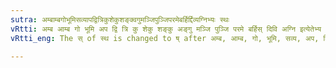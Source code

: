 ```yaml
---
sutra: अम्बाम्बगोभूमिसव्यापद्वित्रिकुशेकुशङ्क्वगुमञ्जिपुञ्जिपरमेबर्हिर्द्दिव्यग्निभ्यः स्थः
vRtti: अम्ब आम्ब गो भूमि अप द्वि त्रि कु शेकु शङ्कु अङ्गु मञ्जि पुञ्जि परमे बर्हिस् दिवि अग्नि इत्येतेभ्य उत्तरस्य स्थशब्दसकारस्य मूर्द्धन्यादेशो भवति ॥
vRtti_eng: The स् of स्थ is changed to ष् after अम्ब, आम्ब, गो, भूमि, सव्य, अप, द्वि, त्रि, कु, शेकु, शङ्कु, अङ्गु, मञ्जि, पुञ्जि, परमे, बर्हिस्, दिवि and अग्नि ॥

---
```

